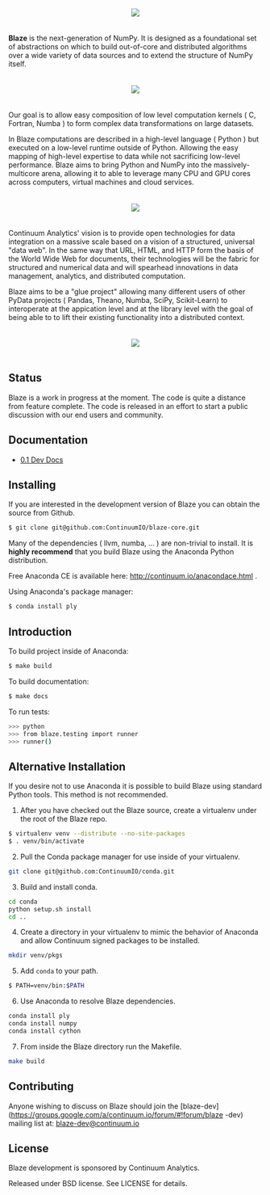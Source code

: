 <p align="center" style="padding: 20px">
<img src="https://raw.github.com/ContinuumIO/blaze-core/master/docs/source/svg/blaze_med.png">
</p>

**Blaze** is the next-generation of NumPy. It is designed as a
foundational set of abstractions on which to build out-of-core and
distributed algorithms over a wide variety of data sources and to extend
the structure of NumPy itself.

<p align="center" style="padding: 20px">
<img src="https://raw.github.com/ContinuumIO/blaze-core/master/docs/source/svg/numpy_plus.png">
</p>

Our goal is to allow easy composition of low level computation kernels
( C, Fortran, Numba ) to form complex data transformations on large
datasets.

In Blaze computations are described in a high-level language ( Python
) but executed on a low-level runtime outside of Python. Allowing the
easy mapping of high-level expertise to data while not sacrificing
low-level performance. Blaze aims to bring Python and NumPy into the
massively-multicore arena, allowing it to able to leverage many CPU and
GPU cores across computers, virtual machines and cloud services.

<p align="center" style="padding: 20px">
<img src="https://raw.github.com/ContinuumIO/blaze-core/master/docs/source/svg/codepush.png">
</p>

Continuum Analytics' vision is to provide open technologies for data
integration on a massive scale based on a vision of a structured,
universal "data web". In the same way that URL, HTML, and HTTP form
the basis of the World Wide Web for documents, their technologies will
be the fabric for structured and numerical data and will spearhead
innovations in data management, analytics, and distributed computation.

Blaze aims to be a "glue project" allowing many different users of
other PyData projects ( Pandas, Theano, Numba, SciPy, Scikit-Learn)
to interoperate at the appication level and at the library level with
the goal of being able to to lift their existing functionality into a
distributed context.

<p align="center" style="padding: 20px">
<img src="https://raw.github.com/ContinuumIO/blaze-core/master/docs/source/svg/sources.png">
</p>

Status
------

Blaze is a work in progress at the moment. The code is quite a distance
from feature complete. The code is released in an effort to start a
public discussion with our end users and community.

Documentation
-------------

* [0.1 Dev Docs](http://blaze.pydata.org/docs/)

Installing
----------

If you are interested in the development version of Blaze you can
obtain the source from Github.

```bash
$ git clone git@github.com:ContinuumIO/blaze-core.git
```

Many of the dependencies ( llvm, numba, ... ) are non-trivial to
install. It is **highly recommend** that you build Blaze using the Anaconda
Python distribution.

Free Anaconda CE is available here: http://continuum.io/anacondace.html .

Using Anaconda's package manager:

```bash
$ conda install ply
```

Introduction
------------

To build project inside of Anaconda:

```bash
$ make build
```

To build documentation:

```bash
$ make docs
```

To run tests:

```bash
>>> python
>>> from blaze.testing import runner
>>> runner()
```

Alternative Installation
------------------------

If you desire not to use Anaconda it is possible to build Blaze using
standard Python tools. This method is not recommended.

1) After you have checked out the Blaze source, create a virtualenv
under the root of the Blaze repo.

```bash
$ virtualenv venv --distribute --no-site-packages 
$ . venv/bin/activate
```

2) Pull the Conda package manager for use inside of your virtualenv.

```bash
git clone git@github.com:ContinuumIO/conda.git
```

3) Build and install conda.

```bash
cd conda
python setup.sh install
cd ..
```

4) Create a directory in your virtualenv to mimic the behavior of
Anaconda and allow Continuum signed packages to be installed.

```bash
mkdir venv/pkgs
```

5) Add ``conda`` to your path.

```bash
$ PATH=venv/bin:$PATH
```

6) Use Anaconda to resolve Blaze dependencies.

```bash
conda install ply
conda install numpy
conda install cython
```

7) From inside the Blaze directory run the Makefile.

```bash
make build
```

Contributing
------------

Anyone wishing to discuss on Blaze should join the
[blaze-dev](https://groups.google.com/a/continuum.io/forum/#!forum/blaze
-dev) mailing list at: blaze-dev@continuum.io

License
-------

Blaze development is sponsored by Continuum Analytics.

Released under BSD license. See LICENSE for details.
